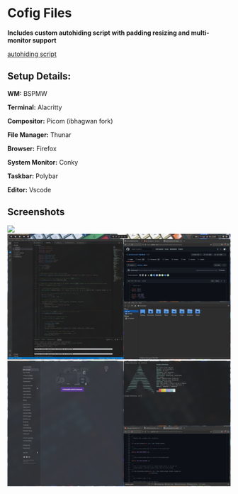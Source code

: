 # Cofig Files

**Includes custom autohiding script with padding resizing and multi-monitor support**

[autohiding script](/polybar/autohide.c)

## Setup Details:

**WM:** BSPMW

**Terminal:** Alacritty

**Compositor:** Picom (ibhagwan fork)

**File Manager:** Thunar

**Browser:** Firefox

**System Monitor:** Conky

**Taskbar:** Polybar

**Editor:** Vscode

## Screenshots
![](/Screenshots/ss0.png)
![](/Screenshots/ss1.png)
![](/Screenshots/ss2.png)
